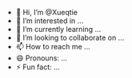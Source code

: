 - 👋 Hi, I’m @Xueqtie
- 👀 I’m interested in ... 
- 🌱 I’m currently learning ... 
- 💞️ I’m looking to collaborate on ...
- 📫 How to reach me ...
- 😄 Pronouns: ...
- ⚡ Fun fact: ...

<!---
Xueqtie/Xueqtie is a ✨ special ✨ repository because its `README.md` (this file) appears on your GitHub profile.
You can click the Preview link to take a look at your changes.
--->
